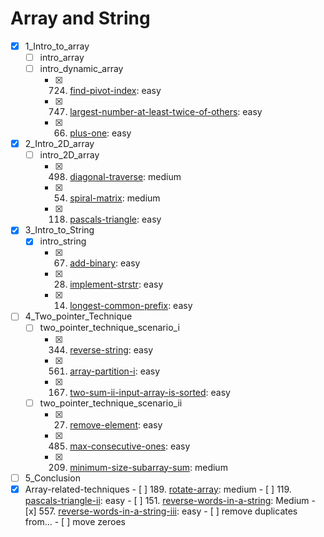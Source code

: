 # Array and String
- [x] 1_Intro_to_array
  - [ ] intro_array
  - [ ] intro_dynamic_array
    - [x] 724. [find-pivot-index](https://leetcode.com/problems/find-pivot-index/): easy
    - [x] 747. [largest-number-at-least-twice-of-others](https://leetcode.com/problems/largest-number-at-least-twice-of-others/): easy
    - [x] 66. [plus-one](https://leetcode.com/problems/plus-one/): easy
- [x] 2_Intro_2D_array
  - [ ] intro_2D_array
    - [x] 498. [diagonal-traverse](https://leetcode.com/problems/diagonal-traverse/): medium
    - [x] 54. [spiral-matrix](https://leetcode.com/problems/spiral-matrix/): medium
    - [x] 118. [pascals-triangle](https://leetcode.com/problems/pascals-triangle/): easy
- [x] 3_Intro_to_String
  - [x] intro_string
    - [x] 67. [add-binary](https://leetcode.com/problems/add-binary/): easy
    - [x] 28. [implement-strstr](https://leetcode.com/problems/implement-strstr/): easy
    - [x] 14. [longest-common-prefix](https://leetcode.com/problems/longest-common-prefix/): easy
- [ ] 4_Two_pointer_Technique
  - [ ] two_pointer_technique_scenario_i
    - [x] 344. [reverse-string](https://leetcode.com/problems/reverse-string/): easy
    - [x] 561. [array-partition-i](https://leetcode.com/problems/array-partition-i/): easy
    - [x] 167. [two-sum-ii-input-array-is-sorted](https://leetcode.com/problems/two-sum-ii-input-array-is-sorted/): easy
  - [ ] two_pointer_technique_scenario_ii
    - [x] 27. [remove-element](https://leetcode.com/problems/remove-element/): easy
    - [x] 485. [max-consecutive-ones](https://leetcode.com/problems/max-consecutive-ones/): easy
    - [x] 209. [minimum-size-subarray-sum](https://leetcode.com/problems/minimum-size-subarray-sum/): medium
- [ ]  5_Conclusion
  - [x]  Array-related-techniques
    - [ ] 189. [rotate-array](https://leetcode.com/problems/rotate-array/): medium
    - [ ] 119. [pascals-triangle-ii](https://leetcode.com/problems/pascals-triangle-ii/): easy
    - [ ] 151. [reverse-words-in-a-string](https://leetcode.com/problems/reverse-words-in-a-string/): Medium
    - [x] 557. [reverse-words-in-a-string-iii](https://leetcode.com/problems/reverse-words-in-a-string-iii/): easy
    - [ ] remove duplicates from...
    - [ ] move zeroes
